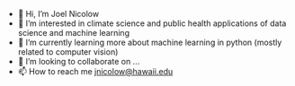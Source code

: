 - 👋 Hi, I’m Joel Nicolow
- 👀 I’m interested in climate science and public health applications of data science and machine learning
- 🌱 I’m currently learning more about machine learning in python (mostly related to computer vision)
- 💞️ I’m looking to collaborate on ...
- 📫 How to reach me jnicolow@hawaii.edu

<!---
jcnicolowUH/jcnicolowUH is a ✨ special ✨ repository because its `README.md` (this file) appears on your GitHub profile.
You can click the Preview link to take a look at your changes.
--->

